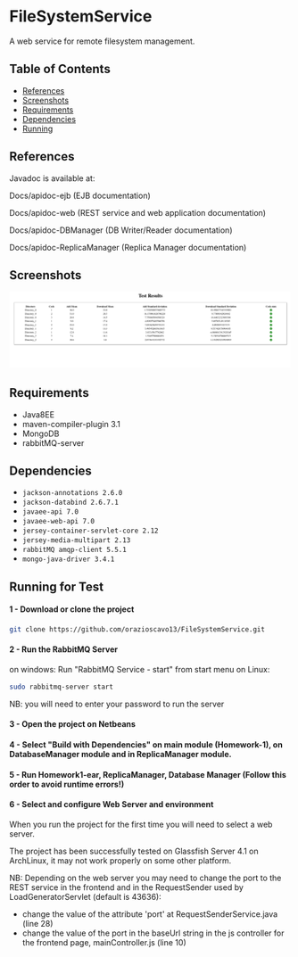 # FileSystemService
A web service for remote filesystem management.

## Table of Contents

- [References](#references)
- [Screenshots](#screenshots)
- [Requirements](#requirements)
- [Dependencies](#dependencies)
- [Running](#running-for-test)



## References

Javadoc is available at:

Docs/apidoc-ejb (EJB documentation)

Docs/apidoc-web  (REST service and web application documentation)

Docs/apidoc-DBManager  (DB Writer/Reader documentation)

Docs/apidoc-ReplicaManager  (Replica Manager documentation)



## Screenshots


![screenshot](screenshots/2.png)



## Requirements

- Java8EE
- maven-compiler-plugin 3.1
- MongoDB
- rabbitMQ-server


## Dependencies

- `jackson-annotations 2.6.0`
- `jackson-databind 2.6.7.1`
- `javaee-api 7.0`
- `javaee-web-api 7.0`
- `jersey-container-servlet-core 2.12`
- `jersey-media-multipart 2.13`
- `rabbitMQ amqp-client 5.5.1`
- `mongo-java-driver 3.4.1`



## Running for Test

#### 1 - Download or clone the project
```bash
git clone https://github.com/orazioscavo13/FileSystemService.git
```

#### 2 - Run the RabbitMQ Server
on windows:
Run "RabbitMQ Service - start" from start menu
on Linux:
```bash
sudo rabbitmq-server start
```
NB: you will need to enter your password to run the server



#### 3 - Open the project on Netbeans
#### 4 - Select "Build with Dependencies" on main module (Homework-1), on DatabaseManager module and in ReplicaManager module.
#### 5 - Run Homework1-ear, ReplicaManager, Database Manager (Follow this order to avoid runtime errors!)


#### 6 - Select and configure Web Server and environment
When you run the project for the first time you will need to select a web server. 

The project has been successfully tested on Glassfish Server 4.1 on ArchLinux, it may not work properly on some other platform.


NB: Depending on the web server you may need to change the port to the REST service in the frontend and in the RequestSender used by LoadGeneratorServlet (default is 43636):

- change the value of the attribute 'port' at RequestSenderService.java (line 28)
- change the value of the port in the baseUrl string in the js controller for the frontend page, mainController.js (line 10)
